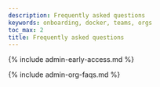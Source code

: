 ```yaml
---
description: Frequently asked questions
keywords: onboarding, docker, teams, orgs
toc_max: 2
title: Frequently asked questions
---
```

{% include admin-early-access.md %}

{% include admin-org-faqs.md %}